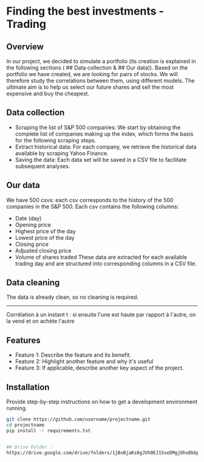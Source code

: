 # Finding the best investments - Trading

## Overview
In our project, we decided to simulate a portfolio (its creation is explained in the following sections ( ## Data collection & ## Our data)).
Based on the portfolio we have created, we are looking for pairs of stocks.
We will therefore study the correlations between them, using different models.
The ultimate aim is to help us select our future shares and sell the most expensive and buy the cheapest.

## Data collection
- Scraping the list of S&P 500 companies: We start by obtaining the complete list of companies making up the index, which forms the basis for the following scraping steps.
- Extract historical data: For each company, we retrieve the historical data available by scraping Yahoo Finance.
- Saving the data: Each data set will be saved in a CSV file to facilitate subsequent analyses.

## Our data
We have 500 csvs: each csv corresponds to the history of the 500 companies in the S&P 500.
Each csv contains the following columns:
- Date (day)
- Opening price
- Highest price of the day
- Lowest price of the day
- Closing price
- Adjusted closing price
- Volume of shares traded
These data are extracted for each available trading day and are structured into corresponding columns in a CSV file.

## Data cleaning
The data is already clean, so no cleaning is required.
______________________________________________________________________________








Corrélation à un instant t : si ensuite l'une est haute par rapport à l'autre, on la vend et on achète l'autre
## Features
- Feature 1: Describe the feature and its benefit.
- Feature 2: Highlight another feature and why it's useful
- Feature 3: If applicable, describe another key aspect of the project.

## Installation
Provide step-by-step instructions on how to get a development environment running.

```bash
git clone https://github.com/username/projectname.git
cd projectname
pip install -r requirements.txt


## Drive Folder :
https://drive.google.com/drive/folders/1jBxBjaKs8gJVh0EJ15seDMgjDhoDkbpm?usp=sharing